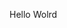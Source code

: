 Hello Wolrd












































































































































































































































































































































































































































































































































































































































































































































































































































































































































































































































































































































































































































































































































































































































































































































































































































































































































































































































































































































































































































































































































































































































































































































































































































































































































































































































































































































































































































































































































































































































































































































































































































































































































































































































































































































































































































































































































































































































































































































































































































































































































































































































































































































































































































































































































































































































































































































































































































































































































































































































































































































































































































































































































































































